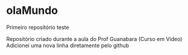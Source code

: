 # olaMundo
 Primeiro repositório teste

 Repositório criado durante a aula do Prof Guanabara (Curso em Vídeo)
 Adicionei uma nova linha diretamente pelo github
